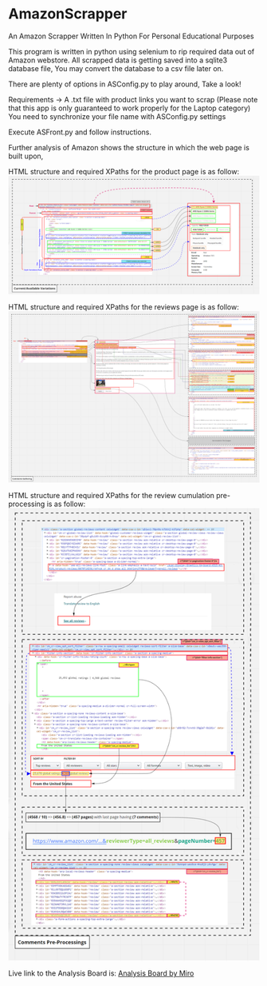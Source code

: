 # AmazonScrapper
An Amazon Scrapper Written In Python For Personal Educational Purposes

This program is written in python using selenium to rip required data out of Amazon webstore.
All scrapped data is getting saved into a sqlite3 database file,
You may convert the database to a csv file later on.

There are plenty of options in ASConfig.py to play around, Take a look!

Requirements -> A .txt file with product links you want to scrap (Please note that this app is only guaranteed to work properly for the Laptop category)
You need to synchronize your file name with ASConfig.py settings

Execute ASFront.py and follow instructions.


Further analysis of Amazon shows the structure in which the web page is built upon,

HTML structure and required XPaths for the product page is as follow:
![Amazon Product Variations](/Images/Product_Variations.png)

HTML structure and required XPaths for the reviews page is as follow:
![Amazon Product Reviews](/Images/Comments_Gathering.png)

HTML structure and required XPaths for the review cumulation pre-processing is as follow:
![Amazon Product Reviews Pre-Processing](/Images/Pre-Processings.png)

Live link to the Analysis Board is:
[Analysis Board by Miro](https://miro.com/app/board/o9J_lTy4h6k=/)

